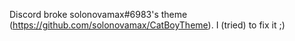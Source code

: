 Discord broke solonovamax#6983's theme (https://github.com/solonovamax/CatBoyTheme).
I (tried) to fix it ;)
